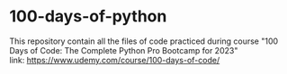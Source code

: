# 100-days-of-python
This repository contain all the files of code practiced during course "100 Days of Code: The Complete Python Pro Bootcamp for 2023"  
link: https://www.udemy.com/course/100-days-of-code/
